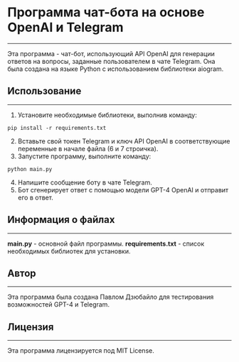 # Программа чат-бота на основе OpenAI и Telegram
___
Эта программа - чат-бот, использующий API OpenAI для генерации ответов на вопросы, заданные пользователем в чате Telegram. Она была создана на языке Python с использованием библиотеки aiogram.
## Использование
___
1. Установите необходимые библиотеки, выполнив команду:
```
pip install -r requirements.txt
```
2. Вставьте свой токен Telegram и ключ API OpenAI в соответствующие переменные в начале файла (6 и 7 строичка).
3. Запустите программу, выполните команду:
```
python main.py
```
4. Напишите сообщение боту в чате Telegram.
5. Бот сгенерирует ответ с помощью модели GPT-4 OpenAI и отправит его в ответ.
## Информация о файлах
___
**main.py** - основной файл программы.
**requirements.txt** - список необходимых библиотек для установки.
## Автор
___
Эта программа была создана Павлом Дзюбайло для тестирования возможностей GPT-4 и Telegram.
## Лицензия
___
Эта программа лицензируется под MIT License.
